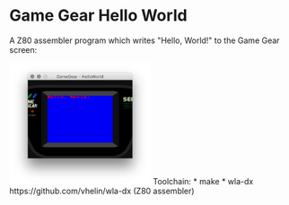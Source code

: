 # Game Gear Hello World

A Z80 assembler program which writes "Hello, World!" to the Game Gear screen:

<img src="GameGearHelloWorld.png" alt="Screenshot Kega Fusion" width="50%" height="50%">
Toolchain:
* make
* wla-dx https://github.com/vhelin/wla-dx (Z80 assembler)

